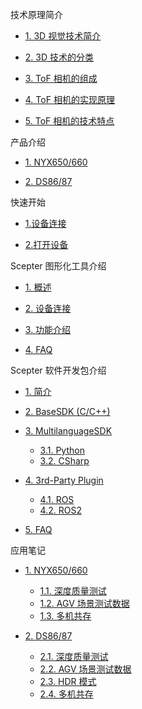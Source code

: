 技术原理简介

- [1. 3D 视觉技术简介](zh-cn/ToFBasicPrinciple/3DTecIntroduction.md)

* [2. 3D 技术的分类](zh-cn/ToFBasicPrinciple/3DTecClassification.md)

- [3. ToF 相机的组成](zh-cn/ToFBasicPrinciple/ToFComposition.md)

* [4. ToF 相机的实现原理](zh-cn/ToFBasicPrinciple/ToFPrinciple.md)

- [5. ToF 相机的技术特点](zh-cn/ToFBasicPrinciple/ToFFeatures.md)

产品介绍

- [1. NYX650/660](zh-cn/ProductIntroduction/NYX650,660.md)

* [2. DS86/87](zh-cn/ProductIntroduction/DS86,87.md)

快速开始

- [1.设备连接](zh-cn/Quickstart/Quickstart#_1-设备连接)

- [2.打开设备](zh-cn/Quickstart/Quickstart#_2-打开设备)

Scepter 图形化工具介绍

- [1. 概述](zh-cn/ScepterGUITool/Overview.md)

* [2. 设备连接](zh-cn/ScepterGUITool/DeviceConnection.md)

- [3. 功能介绍](zh-cn/ScepterGUITool/FunctionIntroduction.md)

* [4. FAQ](zh-cn/ScepterGUITool/FAQ.md)

Scepter 软件开发包介绍

- [1. 简介](zh-cn/ScepterSDK/Overview.md)

* [2. BaseSDK (C/C++)](zh-cn/ScepterSDK/BaseSDK.md)

- [3. MultilanguageSDK](zh-cn/ScepterSDK/MultilanguageSDK/Overview.md)

  - [3.1. Python](zh-cn/ScepterSDK/MultilanguageSDK/Python.md)

  * [3.2. CSharp](zh-cn/ScepterSDK/MultilanguageSDK/CSharp.md)

* [4. 3rd-Party Plugin](zh-cn/ScepterSDK/3rd-Party%20Plugin/Overview.md)

  - [4.1. ROS](zh-cn/ScepterSDK/3rd-Party%20Plugin/ROS.md)

  * [4.2. ROS2](zh-cn/ScepterSDK/3rd-Party%20Plugin/ROS2.md)

- [5. FAQ](zh-cn/ScepterSDK/FAQ.md)

应用笔记

- [1. NYX650/660](javascript:;)

  - [1.1. 深度质量测试](zh-cn/ApplicationNote/NYX650&660/Depth%20Quality%20Test.md)

  * [1.2. AGV 场景测试数据](zh-cn/ApplicationNote/NYX650&660/AGV%20scene%20Testing%20Data.md)

  - [1.3. 多机共存](zh-cn/ApplicationNote/NYX650&660/Multi-Cameras%20Coexist.md)

* [2. DS86/87](javascript:;)

  - [2.1. 深度质量测试](zh-cn/ApplicationNote/DS86&87/Depth%20Quality%20Test.md)

  * [2.2. AGV 场景测试数据](zh-cn/ApplicationNote/DS86&87/AGV%20scene%20Testing%20Data.md)

  - [2.3. HDR 模式](zh-cn/ApplicationNote/DS86&87/HDR%20Mode.md)

  * [2.4. 多机共存](zh-cn/ApplicationNote/DS86&87/Multi-Cameras%20Coexist.md)
